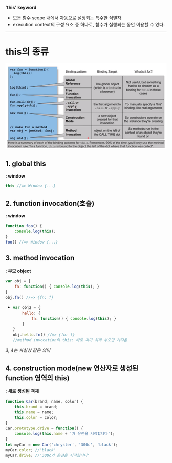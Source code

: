 **'this' keyword**

- 모든 함수 scope 내에서 자동으로 설정되는 특수한 식별자
- execution context의 구성 요소 중 하나로, 함수가 실행되는 동안 이용할 수 있다.


---


# this의 종류

![this의 종류](../asset/image/this.png)


## 1. global this

**: window**

```js
this //=> Window {...}
```


## 2. function invocation(호출)

**: window**

```js
function foo() {
    console.log(this);
}
foo() //=> Window {...}
```


## 3. method invocation

**: 부모 object**

```js
var obj = {
    fn: function() { console.log(this); }
}
obj.fn() //=> {fn: f}
```

* ```js
  var obj2 = {
      hello: {
          fn: function() { console.log(this); }
      }
  }
  obj.hello.fn() //=> {fn: f}
  //method invocation의 this: 바로 자기 위의 부모만 가져옴
  ```

*3, 4는 사실상 같은 의미*


## 4. construction mode(new 연산자로 생성된 function 영역의 this)

**: 새로 생성된 객체**

```js
function Car(brand, name, color) {
    this.brand = brand;
    this.name = name;
    this.color = color;
}
Car.prototype.drive = function() {
    console.log(this.name + '가 운전을 시작합니다');
}
let myCar = new Car('chrysler', '300c', 'black');
myCar.color; //'black'
myCar.drive; //'300c가 운전을 시작합니다'
```